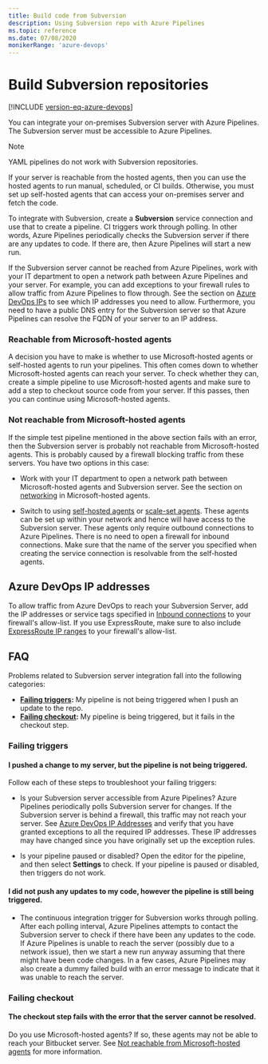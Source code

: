 ```yaml
---
title: Build code from Subversion
description: Using Subversion repo with Azure Pipelines
ms.topic: reference
ms.date: 07/08/2020
monikerRange: 'azure-devops'
---
```


# Build Subversion repositories

[!INCLUDE [version-eq-azure-devops](../../includes/version-eq-azure-devops.md)]

You can integrate your on-premises Subversion server with Azure Pipelines. The Subversion server must be accessible to Azure Pipelines.

> [!NOTE] 
> YAML pipelines do not work with Subversion repositories.

If your server is reachable from the hosted agents, then you can use the hosted agents to run manual, scheduled, or CI builds. Otherwise, you must set up self-hosted agents that can access your on-premises server and fetch the code.

To integrate with Subversion, create a **Subversion** service connection and use that to create a pipeline. CI triggers work through polling. In other words, Azure Pipelines periodically checks the Subversion server if there are any updates to code. If there are, then Azure Pipelines will start a new run.

If the Subversion server cannot be reached from Azure Pipelines, work with your IT department to open a network path between Azure Pipelines and your server. For example, you can add exceptions to your firewall rules to allow traffic from Azure Pipelines to flow through. See the section on [Azure DevOps IPs](#azure-devops-ip-addresses) to see which IP addresses you need to allow. Furthermore, you need to have a public DNS entry for the Subversion server so that Azure Pipelines can resolve the FQDN of your server to an IP address.

### Reachable from Microsoft-hosted agents

A decision you have to make is whether to use Microsoft-hosted agents or self-hosted agents to run your pipelines. This often comes down to whether Microsoft-hosted agents can reach your server. To check whether they can, create a simple pipeline to use Microsoft-hosted agents and make sure to add a step to checkout source code from your server. If this passes, then you can continue using Microsoft-hosted agents.

### Not reachable from Microsoft-hosted agents

If the simple test pipeline mentioned in the above section fails with an error, then the Subversion server is probably not reachable from Microsoft-hosted agents. This is probably caused by a firewall blocking traffic from these servers. You have two options in this case:

* Work with your IT department to open a network path between Microsoft-hosted agents and Subversion server. See the section on [networking](../agents/hosted.md#agent-ip-ranges) in Microsoft-hosted agents.

* Switch to using [self-hosted agents](../agents/agents.md) or [scale-set agents](../agents/scale-set-agents.md). These agents can be set up within your network and hence will have access to the Subversion server. These agents only require outbound connections to Azure Pipelines. There is no need to open a firewall for inbound connections. Make sure that the name of the server you specified when creating the service connection is resolvable from the self-hosted agents.

## Azure DevOps IP addresses

To allow traffic from Azure DevOps to reach your Subversion Server, add the IP addresses or service tags specified in [Inbound connections](../../organizations/security/allow-list-ip-url.md#inbound-connections) to your firewall's allow-list. If you use ExpressRoute, make sure to also include [ExpressRoute IP ranges](../../organizations/security/allow-list-ip-url.md#azure-devops-expressroute-connections) to your firewall's allow-list.

## FAQ

Problems related to Subversion server integration fall into the following categories:

* **[Failing triggers](#failing-triggers):** My pipeline is not being triggered when I push an update to the repo.
* **[Failing checkout](#failing-checkout):** My pipeline is being triggered, but it fails in the checkout step.

### Failing triggers

#### I pushed a change to my server, but the pipeline is not being triggered.

Follow each of these steps to troubleshoot your failing triggers:

* Is your Subversion server accessible from Azure Pipelines? Azure Pipelines periodically polls Subversion server for changes. If the Subversion server is behind a firewall, this traffic may not reach your server. See [Azure DevOps IP Addresses](#azure-devops-ip-addresses) and verify that you have granted exceptions to all the required IP addresses. These IP addresses may have changed since you have originally set up the exception rules.

* Is your pipeline paused or disabled? Open the editor for the pipeline, and then select **Settings** to check. If your pipeline is paused or disabled, then triggers do not work.

#### I did not push any updates to my code, however the pipeline is still being triggered.

* The continuous integration trigger for Subversion works through polling. After each polling interval, Azure Pipelines attempts to contact the Subversion server to check if there have been any updates to the code. If Azure Pipelines is unable to reach the server (possibly due to a network issue), then we start a new run anyway assuming that there might have been code changes. In a few cases, Azure Pipelines may also create a dummy failed build with an error message to indicate that it was unable to reach the server.

### Failing checkout

#### The checkout step fails with the error that the server cannot be resolved.

Do you use Microsoft-hosted agents? If so, these agents may not be able to reach your Bitbucket server. See [Not reachable from Microsoft-hosted agents](#not-reachable-from-microsoft-hosted-agents) for more information.

